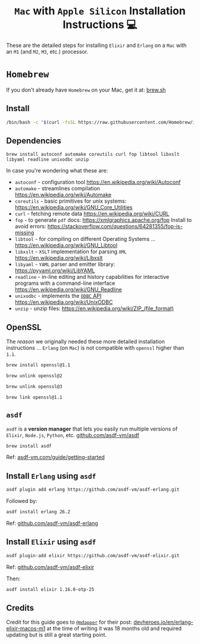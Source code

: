 <div align="center">

# `Mac` with `Apple Silicon` Installation Instructions 💻

</div>

These are the detailed steps for installing
`Elixir` and `Erlang` on a `Mac` 
with an `M1` (and `M2`, `M3`, etc.) processor.

# `Homebrew`

If you don't already have `Homebrew` on your Mac,
get it at: 
[brew.sh](https://brew.sh/)


## Install

```sh
/bin/bash -c "$(curl -fsSL https://raw.githubusercontent.com/Homebrew/install/HEAD/install.sh)"
```


## Dependencies

```
brew install autoconf automake coreutils curl fop libtool libxslt libyaml readline unixodbc unzip
```

In case you're wondering what these are:

+ `autoconf` - configuration tool
  https://en.wikipedia.org/wiki/Autoconf
+ `automake` - streamlines compilation
  https://en.wikipedia.org/wiki/Automake
+ `coreutils` - basic primitives for unix systems:
  https://en.wikipedia.org/wiki/GNU_Core_Utilities
+ `curl` - fetching remote data
  https://en.wikipedia.org/wiki/CURL
+ `fop` - to generate `pdf` docs: https://xmlgraphics.apache.org/fop 
  Install to avoid errors:
  https://stackoverflow.com/questions/64281355/fop-is-missing
+ `libtool` - for compiling on different Operating Systems ...
  https://en.wikipedia.org/wiki/GNU_Libtool
+ `libxslt` - `XSLT` implementation for parsing `XML`
  https://en.wikipedia.org/wiki/Libxslt
+ `libyaml` - `YAML` parser and emitter library: 
  https://pyyaml.org/wiki/LibYAML
+ `readline` - in-line editing and history capabilities for interactive programs with a command-line interface
  https://en.wikipedia.org/wiki/GNU_Readline
+ `unixodbc` - implements the [`ODBC` API](https://en.wikipedia.org/wiki/Open_Database_Connectivity)
  https://en.wikipedia.org/wiki/UnixODBC
+ `unzip` - unzip files: 
  https://en.wikipedia.org/wiki/ZIP_(file_format)


## OpenSSL

The _reason_ we originally needed these more detailed installation instructions ...
`Erlang` (on `Mac`) is not compatible with `openssl` higher than `1.1`.

```sh
brew install openssl@1.1
```

```sh
brew unlink openssl@2
```

```sh
brew unlink openssl@3
```

```sh
brew link openssl@1.1
```



## `asdf`

`asdf` is a **version manager** that lets you
easily run multiple versions of `Elixir`, `Node.js`, `Python`, etc. 
[github.com/asdf-vm/asdf](https://github.com/asdf-vm/asdf)


```sh
brew install asdf
```

Ref: 
[asdf-vm.com/guide/getting-started](https://asdf-vm.com/guide/getting-started.html)


## Install `Erlang` using `asdf`


```sh
asdf plugin add erlang https://github.com/asdf-vm/asdf-erlang.git
```

Followed by:

```sh
asdf install erlang 26.2
```

Ref: 
[github.com/asdf-vm/asdf-erlang](https://github.com/asdf-vm/asdf-erlang)


## Install `Elixir` using `asdf`

```sh
asdf plugin-add elixir https://github.com/asdf-vm/asdf-elixir.git
```

Ref:
[github.com/asdf-vm/asdf-elixir](https://github.com/asdf-vm/asdf-elixir)

Then:

```sh
asdf install elixir 1.16.0-otp-25
```





## Credits

Credit for this guide goes to 
[`@mdapper`](https://github.com/mdapper)
for their post:
[devheroes.io/en/erlang-elixir-macos-m1](https://devheroes.io/en/erlang-elixir-macos-m1/)
at the time of writing 
it was 18 months old
and required updating
but is still a great starting point.
